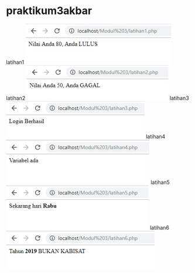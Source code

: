 # praktikum3akbar
latihan1
![alt text](https://github.com/akbarpra/praktikum3akbar/blob/master/latihan1.PNG)
latihan2
![alt text](https://github.com/akbarpra/praktikum3akbar/blob/master/latihan2.PNG)
latihan3
![alt text](https://github.com/akbarpra/praktikum3akbar/blob/master/latihan3.PNG)
latihan4
![alt text](https://github.com/akbarpra/praktikum3akbar/blob/master/latihan4.PNG)
latihan5
![alt text](https://github.com/akbarpra/praktikum3akbar/blob/master/latihan5.PNG)
latihan6
![alt text](https://github.com/akbarpra/praktikum3akbar/blob/master/latihan6.PNG)
